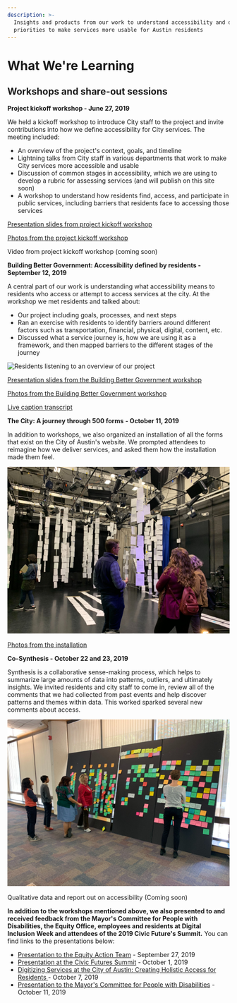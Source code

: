 ```yaml
---
description: >-
  Insights and products from our work to understand accessibility and develop
  priorities to make services more usable for Austin residents
---
```


# What We're Learning

## Workshops and share-out sessions

**Project kickoff workshop - June 27, 2019**

We held a kickoff workshop to introduce City staff to the project and invite contributions into how we define accessibility for City services. The meeting included:

* An overview of the project's context, goals, and timeline
* Lightning talks from City staff in various departments that work to make City services more accessible and usable
* Discussion of common stages in accessibility, which we are using to develop a rubric for assessing services \(and will publish on this site soon\)
* A workshop to understand how residents find, access, and participate in public services, including barriers that residents face to accessing those services

[Presentation slides from project kickoff workshop](https://docs.google.com/presentation/d/14rSnRPAtLd7N9cvbKmxl07mCc3DuGuZgSUOV83ZpFUM/edit?usp=sharing) 

[Photos from the project kickoff workshop](https://photos.app.goo.gl/vXZEceZVSrz5rxxu7)

Video from project kickoff workshop \(coming soon\)



**Building Better Government: Accessibility defined by residents  - September 12, 2019**

A central part of our work is understanding what accessibility means to residents who access or attempt to access services at the city. At the workshop we met residents and talked about:

* Our project including goals, processes, and next steps 
* Ran an exercise with residents to identify barriers around different factors such as transportation, financial, physical, digital, content, etc.
* Discussed what a service journey is, how we are using it as a framework, and then mapped barriers to the different stages of the journey

![Residents listening to an overview of our project](.gitbook/assets/dscf2342.jpg)

[Presentation slides from the Building Better Government workshop ](https://docs.google.com/presentation/d/1Rw66X3tIYhSP8-lPivUypYKQ7AzhR5toGdxCZXMu9Ds/edit?usp=sharing)

[Photos from the Building Better Government workshop](https://drive.google.com/open?id=1cB4nevcpIrfi2jHjB3TC9TuFGSJt2pWC)

[Live caption transcript](https://drive.google.com/open?id=1Ui1FoaaXmAbOmFV0Y7edtI9XoIkxgqc2)



**The City: A journey through 500 forms** **- October 11, 2019**

In addition to workshops, we also organized an installation of all the forms that exist on the City of Austin's website. We prompted attendees to reimagine how we deliver services, and asked them how the installation made them feel.

![Staff talking about the rows of forms hanging from the ceiling and along the floor.](.gitbook/assets/image-from-ios-7.jpg)

[Photos from the installation](https://drive.google.com/drive/folders/1ynaTsLvilj-5NE4f8N_2BxyMTMCNJ0Z0?usp=sharing)



**Co-Synthesis - October 22 and 23, 2019**

Synthesis is a collaborative sense-making process, which helps to summarize large amounts of data into patterns, outliers, and ultimately insights. We invited residents and city staff to come in, review all of the comments that we had collected from past events and help discover patterns and themes within data. This worked sparked several new comments about access.

![Residents and staff in front of boards with qualitative data captured on sticky notes from previous events.](.gitbook/assets/image-from-ios-11.jpg)

Qualitative data and report out on accessibility \(Coming soon\)  


**In addition to the workshops mentioned above, we also presented to and received feedback from the Mayor's Committee for People with Disabilities, the Equity Office, employees and residents at Digital Inclusion Week and attendees of the 2019 Civic Future's Summit.** You can find links to the presentations below:

* [Presentation to the Equity Action Team](https://docs.google.com/presentation/d/1IrRJIRcmcgVstbD3sehKCs3U4YKZXEU8HCq4poa9P7g/edit?usp=sharing) - September 27, 2019
* [Presentation at the Civic Futures Summit](https://docs.google.com/presentation/d/1eGQ5qqAQ4hdhNC42AsaB--07ysKndPTgo8iWhT0XMJg/edit?usp=sharing) - October 1, 2019
* [Digitizing Services at the City of Austin: Creating Holistic Access for Residents ](https://docs.google.com/presentation/d/1-5u_fXvN3w2y0EIYNSbHwYSo3ISgS0CJJ8ur4yX25Q8/edit?usp=sharing)- October 7, 2019
* [Presentation to the Mayor's Committee for People with Disabilities](https://docs.google.com/presentation/d/15UDikJOFBhYjVlf2-xI9pA91c2N999URotj8xfGesxQ/edit?usp=sharing) - October 11, 2019



